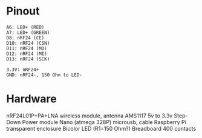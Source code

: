 # Pinout
	A6: LED+ (RED)
	A7: LED+ (GREEN)
	D8: nRF24 (CE)
	D10: nRF24 (CSN)
	D11: nRF24 (MO)
	D12: nRF24 (MI)
	D13: nRF24 (SCK)

	3.3V: nRF24+
	GND: nRF24-, 150 Ohm to LED-

# Hardware
nRF24L01P+PA+LNA wireless module, antenna
AMS1117 5v to 3.3v Step-Down Power module
Nano (atmega 328P) microusb, cable
Raspberry Pi transparent enclosure
Bicolor LED (R1=150 Ohm?)
Breadboard 400 contacts
